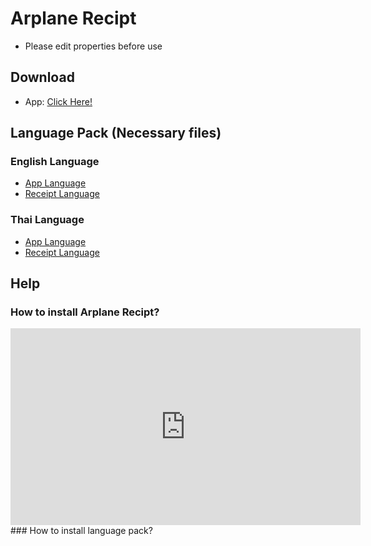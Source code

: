 # Arplane Recipt 
- Please edit properties before use
## Download 
- App: [Click Here!](https://chayapholsmile.github.io/arplane-recipt-app/thanksfordownload-app.html)
## Language Pack (Necessary files)
### English Language
- [App Language](https://chayapholsmile.github.io/arplane-recipt-app/thanksfordownload-en-us.html)
- [Receipt Language](https://chayapholsmile.github.io/arplane-recipt-app/thanksfordownload-b-en-us.html)
### Thai Language
- [App Language](https://chayapholsmile.github.io/arplane-recipt-app/thanksfordownload-th-th.html)
- [Receipt Language](https://chayapholsmile.github.io/arplane-recipt-app/thanksfordownload-b-th-th.html)
## Help
### How to install Arplane Recipt?
<iframe width="560" height="315" src="https://www.youtube-nocookie.com/embed/iNoIkoLDoak?si=vC4RNQ_OvKaeEFIf&amp;controls=0" title="YouTube video player" frameborder="0" allow="accelerometer; autoplay; clipboard-write; encrypted-media; gyroscope; picture-in-picture; web-share" referrerpolicy="strict-origin-when-cross-origin" allowfullscreen></iframe>
### How to install language pack?
